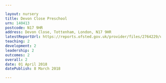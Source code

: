 ```yaml
---

layout: nursery
title: Devon Close Preschool
urn: 140413
postcode: N17 9HR
address: Devon Close, Tottenham, London, N17 9HR
latestReportUrl: https://reports.ofsted.gov.uk/provider/files/2764229/urn/140413.pdf
teaching: 2
development: 2
leadership: 2
outcomes: 2
overall: 2
date: 01 April 2018 
datePublish: 8 March 2018

---
```

